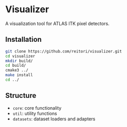 # Visualizer

A visualization tool for ATLAS ITK pixel detectors.

## Installation

```bash
git clone https://github.com/reitori/visualizer.git
cd visualizer
mkdir build/
cd build/
cmake3 ../
make install
cd ../
```

## Structure

- `core`: core functionality
- `util`: utility functions
- `datasets`: dataset loaders and adapters
